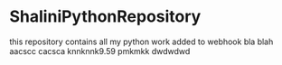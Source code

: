 # ShaliniPythonRepository
this repository contains all my python work
added to webhook
bla blah
aacscc
cacsca
knnknnk9.59 pmkmkk
dwdwdwd
